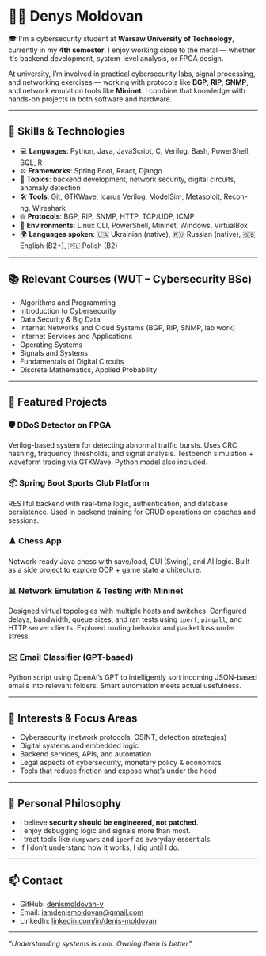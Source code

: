 # 👨‍💻 Denys Moldovan

🎓 I'm a cybersecurity student at **Warsaw University of Technology**, currently in my **4th semester**. I enjoy working close to the metal — whether it's backend development, system-level analysis, or FPGA design.  

At university, I’m involved in practical cybersecurity labs, signal processing, and networking exercises — working with protocols like **BGP**, **RIP**, **SNMP**, and network emulation tools like **Mininet**. I combine that knowledge with hands-on projects in both software and hardware.

---

## 🔧 Skills & Technologies

- 💻 **Languages**: Python, Java, JavaScript, C, Verilog, Bash, PowerShell, SQL, R  
- ⚙️ **Frameworks**: Spring Boot, React, Django  
- 🧠 **Topics**: backend development, network security, digital circuits, anomaly detection  
- 🛠️ **Tools**: Git, GTKWave, Icarus Verilog, ModelSim, Metasploit, Recon-ng, Wireshark  
- 🌐 **Protocols**: BGP, RIP, SNMP, HTTP, TCP/UDP, ICMP  
- 🧪 **Environments**: Linux CLI, PowerShell, Mininet, Windows, VirtualBox  
- 🌍 **Languages spoken**: 🇺🇦 Ukrainian (native), 🇷🇺 Russian (native), 🇬🇧 English (B2+), 🇵🇱 Polish (B2)

---

## 📚 Relevant Courses (WUT – Cybersecurity BSc)

- Algorithms and Programming  
- Introduction to Cybersecurity  
- Data Security & Big Data  
- Internet Networks and Cloud Systems (BGP, RIP, SNMP, lab work)  
- Internet Services and Applications  
- Operating Systems  
- Signals and Systems  
- Fundamentals of Digital Circuits  
- Discrete Mathematics, Applied Probability

---

## 🧪 Featured Projects

### 🛡️ DDoS Detector on FPGA
Verilog-based system for detecting abnormal traffic bursts. Uses CRC hashing, frequency thresholds, and signal analysis. Testbench simulation + waveform tracing via GTKWave. Python model also included.

### 📦 Spring Boot Sports Club Platform
RESTful backend with real-time logic, authentication, and database persistence. Used in backend training for CRUD operations on coaches and sessions.

### ♟️ Chess App
Network-ready Java chess with save/load, GUI (Swing), and AI logic. Built as a side project to explore OOP + game state architecture.

### 📊 Network Emulation & Testing with Mininet
Designed virtual topologies with multiple hosts and switches. Configured delays, bandwidth, queue sizes, and ran tests using `iperf`, `pingall`, and HTTP server clients. Explored routing behavior and packet loss under stress.

### ✉️ Email Classifier (GPT-based)
Python script using OpenAI’s GPT to intelligently sort incoming JSON-based emails into relevant folders. Smart automation meets actual usefulness.

---

## 🎯 Interests & Focus Areas

- Cybersecurity (network protocols, OSINT, detection strategies)  
- Digital systems and embedded logic  
- Backend services, APIs, and automation  
- Legal aspects of cybersecurity, monetary policy & economics  
- Tools that reduce friction and expose what’s under the hood

---

## 🧠 Personal Philosophy

- I believe **security should be engineered, not patched**.  
- I enjoy debugging logic and signals more than most.  
- I treat tools like `dumpvars` and `iperf` as everyday essentials.  
- If I don’t understand how it works, I dig until I do.

---

## 📫 Contact

- GitHub: [denismoldovan-v](https://github.com/denismoldovan-v)  
- Email: iamdenismoldovan@gmail.com  
- LinkedIn: [linkedin.com/in/denis-moldovan](https://www.linkedin.com/in/denis-moldovan)

---

_“Understanding systems is cool. Owning them is better”_
